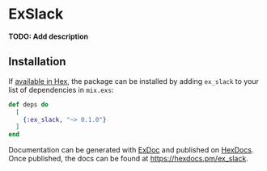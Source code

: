 # ExSlack

**TODO: Add description**

## Installation

If [available in Hex](https://hex.pm/docs/publish), the package can be installed
by adding `ex_slack` to your list of dependencies in `mix.exs`:

```elixir
def deps do
  [
    {:ex_slack, "~> 0.1.0"}
  ]
end
```

Documentation can be generated with [ExDoc](https://github.com/elixir-lang/ex_doc)
and published on [HexDocs](https://hexdocs.pm). Once published, the docs can
be found at <https://hexdocs.pm/ex_slack>.

